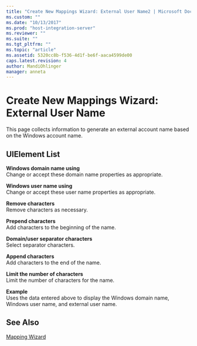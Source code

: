 ```yaml
---
title: "Create New Mappings Wizard: External User Name2 | Microsoft Docs"
ms.custom: ""
ms.date: "10/13/2017"
ms.prod: "host-integration-server"
ms.reviewer: ""
ms.suite: ""
ms.tgt_pltfrm: ""
ms.topic: "article"
ms.assetid: 5320cc8b-f536-4d1f-be6f-aaca4599de00
caps.latest.revision: 4
author: MandiOhlinger
manager: anneta
---
```

# Create New Mappings Wizard: External User Name
This page collects information to generate an external account name based on the Windows account name.  
  
## UIElement List  
 **Windows domain name using**  
 Change or accept these domain name properties as appropriate.  
  
 **Windows user name using**  
 Change or accept these user name properties as appropriate.  
  
 **Remove characters**  
 Remove characters as necessary.  
  
 **Prepend characters**  
 Add characters to the beginning of the name.  
  
 **Domain/user separator characters**  
 Select separator characters.  
  
 **Append characters**  
 Add characters to the end of the name.  
  
 **Limit the number of characters**  
 Limit the number of characters for the name.  
  
 **Example**  
 Uses the data entered above to display the Windows domain name, Windows user name, and external user name.  
  
## See Also  
 [Mapping Wizard](../core/mapping-wizard.md)